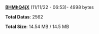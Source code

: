 [**BHMhQ4jX**](/data/BHMhQ4jX.txt) (11/11/22 - 06:53)- 4998 bytes

**Total Datas**: 2562

**Total Size**: 14.54 MB / 14.5 MB